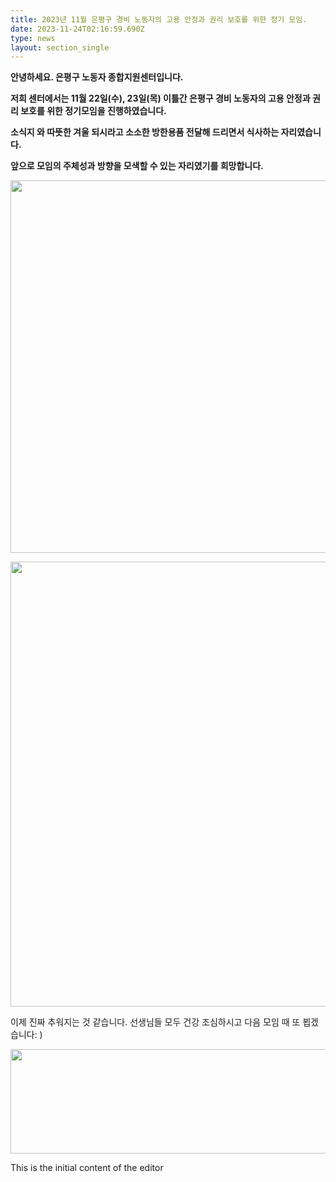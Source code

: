 ```yaml
---
title: 2023년 11월 은평구 경비 노동자의 고용 안정과 권리 보호를 위한 정기 모임.
date: 2023-11-24T02:16:59.690Z
type: news
layout: section_single
---
```

<p id="SE-092c6060-b6cd-4e99-ac1a-1c5e9b5de421" class="se-text-paragraph se-text-paragraph-align-left "><span id="SE-75da45e4-35e4-4272-affb-9653e511eda0" class="se-fs-fs15 se-ff-system  se-style-unset "><strong>안녕하세요. 은평구 노동자 종합지원센터입니다.</strong></span></p>
<p id="SE-e73aa240-e626-4d73-89d8-aff346df2fc5" class="se-text-paragraph se-text-paragraph-align-left "><span id="SE-5ad6947d-f4d5-4bfc-9f8a-92d3120ba4ea" class="se-fs-fs15 se-ff-system  se-style-unset "><strong>저희 센터에서는 11월 22일(수), 23일(목) 이틀간 은평구 경비 노동자의 고용 안정과 권리 보호를 위한 정기모임을 진행하였습니다. </strong></span></p>
<p id="SE-7e5a0b70-e21d-4453-a30f-4466b59472a1" class="se-text-paragraph se-text-paragraph-align-left "><span id="SE-702fd805-a683-4cd5-a41b-1f583112df86" class="se-fs-fs15 se-ff-system  se-style-unset "><strong>소식지 와 따뜻한 겨울 되시라고 소소한 방한용품 전달해 드리면서 식사하는 자리였습니다.</strong></span></p>
<p class="se-text-paragraph se-text-paragraph-align-left "><span class="se-fs-fs15 se-ff-system  se-style-unset "><strong>앞으로 모임의 주체성과 방향을 모색할 수 있는 자리였기를 희망합니다.</strong></span></p>
<p><img src="https://drive.tiny.cloud/1/engl1s97gj9hrxpoa7eh7z5f05ozxfm1box3nxkh4j7a43ei/5300be0a-2c69-4947-af0e-0622f318b92b" alt="" width="620" height="596" /></p>
<p><img src="https://drive.tiny.cloud/1/engl1s97gj9hrxpoa7eh7z5f05ozxfm1box3nxkh4j7a43ei/d9fba850-47a7-4cdf-926c-6206688e1534" alt="" width="621" height="712" /></p>
<p>이제 진짜 추워지는 것 같습니다. 선생님들 모두 건강 조심하시고 다음 모임 때 또 뵙겠습니다: )</p>
<p><img src="https://drive.tiny.cloud/1/engl1s97gj9hrxpoa7eh7z5f05ozxfm1box3nxkh4j7a43ei/effde829-52b4-4a12-b4d9-a29b766509f9" alt="" width="641" height="167" /></p>
<p>This is the initial content of the editor</p>
